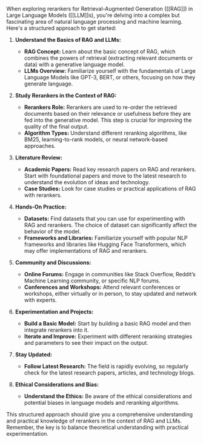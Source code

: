 When exploring rerankers for Retrieval-Augmented Generation ([[RAG]]) in Large Language Models ([[LLM]]s), you're delving into a complex but fascinating area of natural language processing and machine learning. Here's a structured approach to get started:

1. **Understand the Basics of RAG and LLMs:**
   - **RAG Concept:** Learn about the basic concept of RAG, which combines the powers of retrieval (extracting relevant documents or data) with a generative language model.
   - **LLMs Overview:** Familiarize yourself with the fundamentals of Large Language Models like GPT-3, BERT, or others, focusing on how they generate language.

2. **Study Rerankers in the Context of RAG:**
   - **Rerankers Role:** Rerankers are used to re-order the retrieved documents based on their relevance or usefulness before they are fed into the generative model. This step is crucial for improving the quality of the final output.
   - **Algorithm Types:** Understand different reranking algorithms, like BM25, learning-to-rank models, or neural network-based approaches.

3. **Literature Review:**
   - **Academic Papers:** Read key research papers on RAG and rerankers. Start with foundational papers and move to the latest research to understand the evolution of ideas and technology.
   - **Case Studies:** Look for case studies or practical applications of RAG with rerankers.

4. **Hands-On Practice:**
   - **Datasets:** Find datasets that you can use for experimenting with RAG and rerankers. The choice of dataset can significantly affect the behavior of the model.
   - **Frameworks and Libraries:** Familiarize yourself with popular NLP frameworks and libraries like Hugging Face Transformers, which may offer implementations of RAG and rerankers.

5. **Community and Discussions:**
   - **Online Forums:** Engage in communities like Stack Overflow, Reddit’s Machine Learning community, or specific NLP forums.
   - **Conferences and Workshops:** Attend relevant conferences or workshops, either virtually or in person, to stay updated and network with experts.

6. **Experimentation and Projects:**
   - **Build a Basic Model:** Start by building a basic RAG model and then integrate rerankers into it.
   - **Iterate and Improve:** Experiment with different reranking strategies and parameters to see their impact on the output.

7. **Stay Updated:**
   - **Follow Latest Research:** The field is rapidly evolving, so regularly check for the latest research papers, articles, and technology blogs.

8. **Ethical Considerations and Bias:**
   - **Understand the Ethics:** Be aware of the ethical considerations and potential biases in language models and reranking algorithms.

This structured approach should give you a comprehensive understanding and practical knowledge of rerankers in the context of RAG and LLMs. Remember, the key is to balance theoretical understanding with practical experimentation.